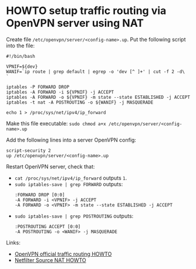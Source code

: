 # HOWTO setup traffic routing via OpenVPN server using NAT

Create file `/etc/openvpn/server/<config-name>.up`. Put the following script
into the file:
```
#!/bin/bash

VPNIF=${dev}
WANIF=`ip route | grep default | egrep -o 'dev [^ ]+' | cut -f 2 -d\  `

iptables -P FORWARD DROP
iptables -A FORWARD -i ${VPNIF} -j ACCEPT
iptables -A FORWARD -o ${VPNIF} -m state --state ESTABLISHED -j ACCEPT
iptables -t nat -A POSTROUTING -o ${WANIF} -j MASQUERADE

echo 1 > /proc/sys/net/ipv4/ip_forward
```

Make this file executable:
`sudo chmod a+x /etc/openvpn/server/<config-name>.up`

Add the following lines into a server OpenVPN config:
```
script-security 2
up /etc/openvpn/server/<config-name>.up
```

Restart OpenVPN server, check that:
- `cat /proc/sys/net/ipv4/ip_forward` outputs `1`. 
- `sudo iptables-save | grep FORWARD` outputs:
    ```
    :FORWARD DROP [0:0]
    -A FORWARD -i <VPNIF> -j ACCEPT
    -A FORWARD -o <VPNIF> -m state --state ESTABLISHED -j ACCEPT
    ```
- `sudo iptables-save | grep POSTROUTING` outputs:
    ```
    :POSTROUTING ACCEPT [0:0]
    -A POSTROUTING -o <WANIF> -j MASQUERADE
    ```

Links:
- [OpenVPN official traffic routing
  HOWTO](https://openvpn.net/community-resources/how-to/#routing-all-client-traffic-including-web-traffic-through-the-vpn)
- [Netfilter Source NAT
  HOWTO](https://www.netfilter.org/documentation/HOWTO/NAT-HOWTO-6.html#ss6.1)
